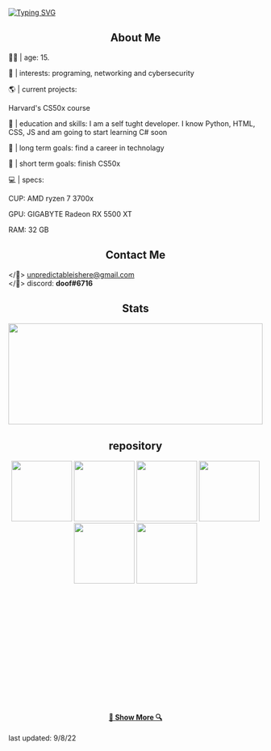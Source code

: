 [![Typing SVG](https://readme-typing-svg.herokuapp.com?color=%23FF5B5B&duration=3500&center=true&vCenter=true&lines=hello+world+I'm+%3C%2Fisaac%3E;some+random+tech+nerd)](https://git.io/typing-svg)
<br>


<h2 align="center">About Me</h2>

👴🏻 | age: 15.

📌 | interests: programing, networking and cybersecurity

🌎 | current projects: 

Harvard's CS50x course


🤪 | education and skills: I am a self tught developer. I know Python, HTML, CSS, JS and am going to start learning C# soon

🥅 | long term goals: find a career in technolagy

🥅 | short term goals: finish CS50x

💻 | specs:<p>
	CUP: AMD ryzen 7 3700x<p>
	GPU: GIGABYTE Radeon RX 5500 XT</P>
	RAM: 32 GB</p>





<h2 align="center">Contact Me</h2>

</📨> unpredictableishere@gmail.com
<br>
</🔵> discord: **doof#6716**

<h2 align="center">Stats</h2>

<a href="https://github.com/anuraghazra/github-readme-stats" title="Go to Source"><img width="100%" height="200" src="https://github-readme-stats.vercel.app/api?username=stickman-dev&show_icons=true&theme=dark"></a>


<h2 align="center">repository</h2>

<p width="100%" align="center">
<a margin="20px" href="https://github.com/stickman-dev/omegle-ip-graber" title="Omegle ip Graber"><img height="120" src="https://github-readme-stats.vercel.app/api/pin/?username=stickman-dev&repo=omegle-ip-graber&theme=dark"></a>
									<a margin="20px" href="https://github.com/stickman-dev/exploit-hub" title="exploit-hub"><img height="120" src="https://github-readme-stats.vercel.app/api/pin/?username=stickman-dev&repo=exploit-hub&theme=dark"></a>
									<a margin="20px" href="https://github.com/stickman-dev/isaacj.dev" title="isaacj.dev"><img height="120" src="https://github-readme-stats.vercel.app/api/pin/?username=stickman-dev&repo=isaacj.dev&theme=dark"></a>
									<a margin="20px" href="https://github.com/stickman-dev/musicunzipped" title="musicunzipped"><img height="120" src="https://github-readme-stats.vercel.app/api/pin/?username=stickman-dev&repo=musicunzipped&theme=dark"></a>
									<a margin="20px" href="https://github.com/stickman-dev/py-projects" title="py-projects"><img height="120" src="https://github-readme-stats.vercel.app/api/pin/?username=stickman-dev&repo=py-projects&theme=dark"></a>
									<a margin="20px" href="https://github.com/stickman-dev/js-projects" title="js-projects"><img height="120" src="https://github-readme-stats.vercel.app/api/pin/?username=stickman-dev&repo=js-projects&theme=dark"></a>
  
  <br><br><br><br>
  
  





<br><br><br><br><br><br><br><br>
<h4 align="center"><a href=https://github.com/stickman-dev?tab=repositories title="Show Repositories">🔎 Show More 🔍</a></h4>

last updated:
9/8/22
